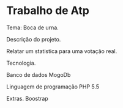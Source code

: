 Trabalho de Atp
===========

Tema: Boca de urna.

Descrição do projeto.

Relatar um statistica para uma votação real.

Tecnologia.


Banco de dados MogoDb

Linguagem de programação PHP 5.5

Extras. Boostrap
